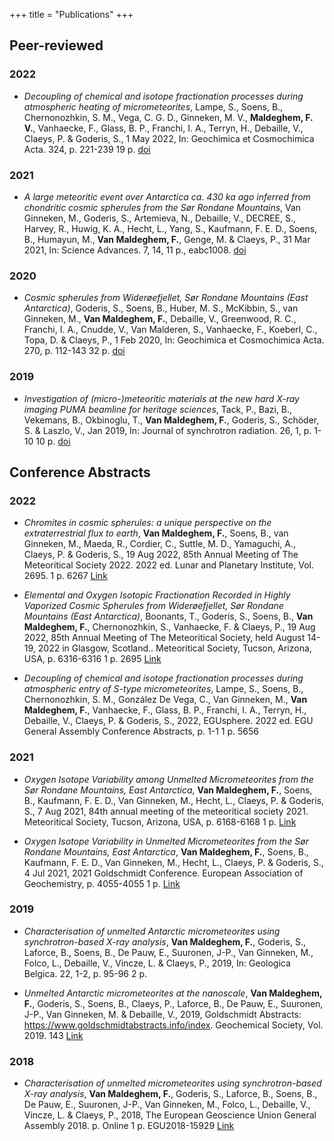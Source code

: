 +++
title = "Publications"
+++

## Peer-reviewed
### 2022
* _Decoupling of chemical and isotope fractionation processes during atmospheric heating of micrometeorites_, Lampe, S., Soens, B., Chernonozhkin, S. M., Vega, C. G. D., Ginneken, M. V., **Maldeghem, F. V.**, Vanhaecke, F., Glass, B. P., Franchi, I. A., Terryn, H., Debaille, V., Claeys, P. & Goderis, S., 1 May 2022, In: Geochimica et Cosmochimica Acta. 324, p. 221-239 19 p. [doi](https://doi.org/10.1016/j.gca.2022.02.008)

### 2021
* _A large meteoritic event over Antarctica ca. 430 ka ago inferred from chondritic cosmic spherules from the Sør Rondane Mountains_, Van Ginneken, M., Goderis, S., Artemieva, N., Debaille, V., DECREE, S., Harvey, R., Huwig, K. A., Hecht, L., Yang, S., Kaufmann, F. E. D., Soens, B., Humayun, M., **Van Maldeghem, F.**, Genge, M. & Claeys, P., 31 Mar 2021, In: Science Advances. 7, 14, 11 p., eabc1008. [doi](10.1126/sciadv.abc1008)

### 2020
* _Cosmic spherules from Widerøefjellet, Sør Rondane Mountains (East Antarctica)_,
Goderis, S., Soens, B., Huber, M. S., McKibbin, S., van Ginneken, M., **Van Maldeghem, F.**, Debaille, V., Greenwood, R. C., Franchi, I. A., Cnudde, V., Van Malderen, S., Vanhaecke, F., Koeberl, C., Topa, D. & Claeys, P., 1 Feb 2020, In: Geochimica et Cosmochimica Acta. 270, p. 112-143 32 p. [doi](https://doi.org/10.1016/j.gca.2019.11.016)

### 2019
* _Investigation of (micro-)meteoritic materials at the new hard X-ray imaging PUMA beamline for heritage sciences_, Tack, P., Bazi, B., Vekemans, B., Okbinoglu, T., **Van Maldeghem, F.**, Goderis, S., Schöder, S. & Laszlo, V., Jan 2019, In: Journal of synchrotron radiation. 26, 1, p. 1-10 10 p. [doi](https://doi.org/10.1107/S160057751901230X)

## Conference Abstracts
### 2022
* _Chromites in cosmic spherules: a unique perspective on the extraterrestrial flux to earth_, **Van Maldeghem, F.**, Soens, B., van Ginneken, M., Maeda, R., Cordier, C., Suttle, M. D., Yamaguchi, A., Claeys, P. & Goderis, S., 19 Aug 2022, 85th Annual Meeting of The Meteoritical Society 2022. 2022 ed. Lunar and Planetary Institute, Vol. 2695. 1 p. 6267 [Link](https://www.hou.usra.edu/meetings/metsoc2022/pdf/6267.pdf)

* _Elemental and Oxygen Isotopic Fractionation Recorded in Highly Vaporized Cosmic Spherules from Widerøefjellet, Sør Rondane Mountains (East Antarctica)_, Boonants, T., Goderis, S., Soens, B., **Van Maldeghem, F.**, Chernonozhkin, S., Vanhaecke, F. & Claeys, P., 19 Aug 2022, 85th Annual Meeting of The Meteoritical Society, held August 14-19, 2022 in Glasgow, Scotland.. Meteoritical Society, Tucson, Arizona, USA, p. 6316-6316 1 p. 2695 [Link](https://www.hou.usra.edu/meetings/metsoc2022/pdf/6316.pdf)

* _Decoupling of chemical and isotope fractionation processes during atmospheric entry of S-type micrometeorites_, Lampe, S., Soens, B., Chernonozhkin, S. M., González De Vega, C., Van Ginneken, M., **Van Maldeghem, F.**, Vanhaecke, F., Glass, B. P., Franchi, I. A., Terryn, H., Debaille, V., Claeys, P. & Goderis, S., 2022, EGUsphere. 2022 ed. EGU General Assembly Conference Abstracts, p. 1-1 1 p. 5656


### 2021
* _Oxygen Isotope Variability among Unmelted Micrometeorites from the Sør Rondane Mountains, East Antarctica_, **Van Maldeghem, F.**, Soens, B., Kaufmann, F. E. D., Van Ginneken, M., Hecht, L., Claeys, P. & Goderis, S., 7 Aug 2021, 84th annual meeting of the meteoritical society 2021. Meteoritical Society, Tucson, Arizona, USA, p. 6168-6168 1 p. [Link](https://www.hou.usra.edu/meetings/metsoc2021/pdf/6168.pdf)

* _Oxygen Isotope Variability in Unmelted Micrometeorites from the Sør Rondane Mountains, East Antarctica_, **Van Maldeghem, F.**, Soens, B., Kaufmann, F. E. D., Van Ginneken, M., Hecht, L., Claeys, P. & Goderis, S., 4 Jul 2021, 2021 Goldschmidt Conference. European Association of Geochemistry, p. 4055-4055 1 p. [Link](https://goldschmidtabstracts.info/2021/4055.pdf)

### 2019
* _Characterisation of unmelted Antarctic micrometeorites using synchrotron-based X-ray analysis_, **Van Maldeghem, F.**, Goderis, S., Laforce, B., Soens, B., De Pauw, E., Suuronen, J-P., Van Ginneken, M., Folco, L., Debaille, V., Vincze, L. & Claeys, P., 2019, In: Geologica Belgica. 22, 1-2, p. 95-96 2 p.

* _Unmelted Antarctic micrometeorites at the nanoscale_, **Van Maldeghem, F.**, Goderis, S., Soens, B., Claeys, P., Laforce, B., De Pauw, E., Suuronen, J-P., Van Ginneken, M. & Debaille, V., 2019, Goldschmidt Abstracts: https://www.goldschmidtabstracts.info/index. Geochemical Society, Vol. 2019. 143 [Link](https://goldschmidt.info/2019/abstracts/abstractView?id=2019002785)

### 2018
* _Characterisation of unmelted micrometeorites using synchrotron-based X-ray analysis_,
**Van Maldeghem, F.**, Goderis, S., Laforce, B., Soens, B., De Pauw, E., Suuronen, J-P., Van Ginneken, M., Folco, L., Debaille, V., Vincze, L. & Claeys, P., 2018, The European Geoscience Union General Assembly 2018. p. Online 1 p. EGU2018-15929 [Link](https://meetingorganizer.copernicus.org/EGU2018/EGU2018-15929.pdf)
